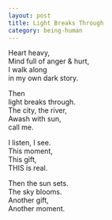 ```yaml
---
layout: post
title: Light Breaks Through
category: being-human
---
```


Heart heavy,  
Mind full of anger & hurt,  
I walk along  
in my own dark story.

Then  
light breaks through.  
The city, the river,  
Awash with sun,  
call me.

I listen, I see.  
This moment,  
This gift,  
THIS is real.

Then the sun sets.  
The sky blooms.  
Another gift,  
Another moment.
